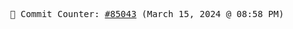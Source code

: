 <p align="center">
    <samp>
        📮 Commit Counter: <a href="https://github.com/Javascript-void0/Javascript-void0/commits/main">#85043</a> (March 15, 2024 @ 08:58 PM)
    </samp>
</p>